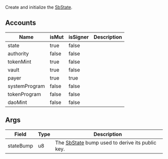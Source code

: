 Create and initialize the [SbState](/solana/idl/accounts/SbState).

## Accounts

| Name          | isMut | isSigner | Description |
| ------------- | ----- | -------- | ----------- |
| state         | true  | false    |             |
| authority     | false | false    |             |
| tokenMint     | true  | false    |             |
| vault         | true  | false    |             |
| payer         | true  | true     |             |
| systemProgram | false | false    |             |
| tokenProgram  | false | false    |             |
| daoMint       | false | false    |             |

## Args

| Field     | Type | Description                                                                     |
| --------- | ---- | ------------------------------------------------------------------------------- |
| stateBump | u8   | The [SbState](/solana/idl/accounts/SbState) bump used to derive its public key. |
